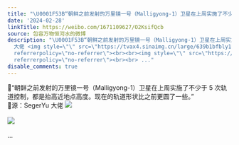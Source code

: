 ```yaml
---
title: "\U0001F53B“朝鲜之前发射的万里镜一号（Malligyong-1）卫星在上周实施了不少于 5 次轨道控制，都是抬高近地点高度。现在的轨道形状比之前更圆了一些。”\U0001F53B源：Seger..."
date: '2024-02-28'
linkTitle: https://weibo.com/1671109627/O2KsifQcb
source: 包容万物恒河水的微博
description: "\U0001F53B“朝鲜之前发射的万里镜一号（Malligyong-1）卫星在上周实施了不少于 5 次轨道控制，都是抬高近地点高度。现在的轨道形状比之前更圆了一些。”<br>\U0001F53B源：SegerYu
  大佬 <img style=\"\" src=\"https://tvax4.sinaimg.cn/large/639b1bfbly1hn9npf6pu7j22s225ckjl.jpg\"
  referrerpolicy=\"no-referrer\"><br><br><img style=\"\" src=\"https://tvax2.sinaimg.cn/large/639b1bfbly1hn9np39rb0j235s23fe82.jpg\"
  referrerpolicy=\"no-referrer\"><br><br> ..."
disable_comments: true
---
```

🔻“朝鲜之前发射的万里镜一号（Malligyong-1）卫星在上周实施了不少于 5 次轨道控制，都是抬高近地点高度。现在的轨道形状比之前更圆了一些。”<br>🔻源：SegerYu 大佬 <img style="" src="https://tvax4.sinaimg.cn/large/639b1bfbly1hn9npf6pu7j22s225ckjl.jpg" referrerpolicy="no-referrer"><br><br><img style="" src="https://tvax2.sinaimg.cn/large/639b1bfbly1hn9np39rb0j235s23fe82.jpg" referrerpolicy="no-referrer"><br><br> ...